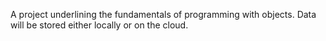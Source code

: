 A project underlining the fundamentals of programming with objects. Data will be stored either locally or on the cloud. 